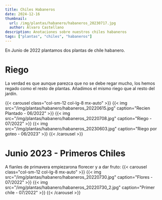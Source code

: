 ```yaml
---
title: Chiles Habaneros
date: 2024-12-16
thumbnail:
  url: /img/plantas/habanero/habaneros_20230717.jpg
  author: Álvaro Castellano
description: Anotaciones sobre nuestros chiles habaneros
tags: ["plantas", "chiles", "habaneros"]
---
```


En Junio de 2022 plantamos dos plantas de chile habanero.

# Riego

La verdad es que aunque parezca que no se debe regar mucho, los hemos regado como el resto de plantas. Añadimos el mismo riego que al resto del jardín.

{{< carousel class="col-sm-12 col-lg-8 mx-auto" >}}
{{< img src="/img/plantas/habanero/habaneros_20220615.jpg" caption="Recien Plantado - 06/2022" >}}
{{< img src="/img/plantas/habanero/habaneros_20220708.jpg" caption="Riego - 07/2022" >}}
{{< img src="/img/plantas/habanero/habaneros_20230603.jpg" caption="Riego por goteo - 06/2023" >}}
{{< /carousel >}}

# Junio 2023 - Primeros Chiles

A fianles de primavera empiezarona florecer y a dar fruto:
{{< carousel class="col-sm-12 col-lg-8 mx-auto" >}}
{{< img src="/img/plantas/habanero/habaneros_20220730.jpg" caption="Flores - 07/2022" >}}
{{< img src="/img/plantas/habanero/habaneros_20220730_2.jpg" caption="Primer chile - 07/2022" >}}
{{< /carousel >}}
